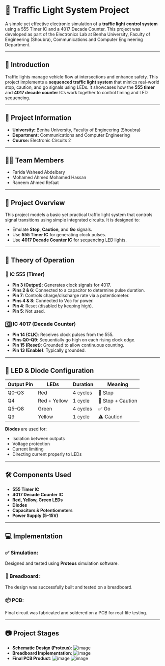 # 🚦 Traffic Light System Project

A simple yet effective electronic simulation of a **traffic light control system** using a 555 Timer IC and a 4017 Decade Counter. This project was developed as part of the Electronics Lab at Benha University, Faculty of Engineering (Shoubra), Communications and Computer Engineering Department.

---

## 📘 Introduction

Traffic lights manage vehicle flow at intersections and enhance safety. This project implements a **sequenced traffic light system** that mimics real-world stop, caution, and go signals using LEDs. It showcases how the **555 timer** and **4017 decade counter** ICs work together to control timing and LED sequencing.

---

## 🏫 Project Information

- **University:** Benha University, Faculty of Engineering (Shoubra)
- **Department:** Communications and Computer Engineering
- **Course:** Electronic Circuits 2

---

## 👩‍💻 Team Members

- Farida Waheed Abdelbary
- Mohamed Ahmed Mohamed Hassan
- Raneem Ahmed Refaat
                 
---

## 📘 Project Overview

This project models a basic yet practical traffic light system that controls signal transitions using simple integrated circuits. It is designed to:
- Emulate **Stop**, **Caution**, and **Go** signals.
- Use **555 Timer IC** for generating clock pulses.
- Use **4017 Decade Counter IC** for sequencing LED lights.

---

## 🧠 Theory of Operation

### 🔁 IC 555 (Timer)
- **Pin 3 (Output)**: Generates clock signals for 4017.
- **Pins 2 & 6**: Connected to a capacitor to determine pulse duration.
- **Pin 7**: Controls charge/discharge rate via a potentiometer.
- **Pins 4 & 8**: Connected to Vcc for power.
- **Pin 4**: Reset (disabled by keeping high).
- **Pin 5**: Not used.

### 🔟 IC 4017 (Decade Counter)
- **Pin 14 (CLK)**: Receives clock pulses from the 555.
- **Pins Q0–Q9**: Sequentially go high on each rising clock edge.
- **Pin 15 (Reset)**: Grounded to allow continuous counting.
- **Pin 13 (Enable)**: Typically grounded.

---

## 🔦 LED & Diode Configuration

| Output Pin | LEDs | Duration | Meaning               |
|------------|------|----------|------------------------|
| Q0–Q3      | Red  | 4 cycles | 🚫 Stop                |
| Q4         | Red + Yellow | 1 cycle  | 🛑 Stop + Caution     |
| Q5–Q8      | Green| 4 cycles | ✅ Go                  |
| Q9         | Yellow | 1 cycle  | ⚠️ Caution            |

**Diodes** are used for:
- Isolation between outputs
- Voltage protection
- Current limiting
- Directing current properly to LEDs

---

## 🛠 Components Used

- **555 Timer IC**
- **4017 Decade Counter IC**
- **Red, Yellow, Green LEDs**
- **Diodes**
- **Capacitors & Potentiometers**
- **Power Supply (5–15V)**

---

## 💻 Implementation

### ✅ Simulation:
Designed and tested using **Proteus** simulation software.

### 🔧 Breadboard:
The design was successfully built and tested on a breadboard.

### 📦 PCB:
Final circuit was fabricated and soldered on a PCB for real-life testing.

---

## 📷 Project Stages

- **Schematic Design (Proteus)**:
  ![image](https://github.com/user-attachments/assets/2dd4dabd-21e6-440a-b082-59b1fdd58c57)
- **Breadboard Implementation**:
  ![image](https://github.com/user-attachments/assets/d940fea6-4a73-4b34-97d4-5c8458f205c7)
- **Final PCB Product**:
  ![image](https://github.com/user-attachments/assets/669eea0f-a52f-4850-92d3-436d055f1b53)
  ![image](https://github.com/user-attachments/assets/ce986d88-4ca6-4974-b25e-2cbcc72a2247)




